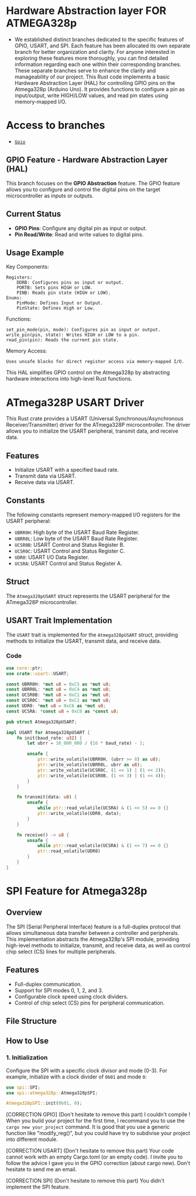 # Hardware Abstraction layer FOR ATMEGA328p

- We established distinct branches dedicated to the specific features of GPIO, USART, and SPI. Each feature has been allocated its own separate branch for better organization and clarity. For anyone interested in exploring these features more thoroughly, you can find detailed information regarding each one within their corresponding branches. These separate branches serve to enhance the clarity and manageability of our project.
This Rust code implements a basic Hardware Abstraction Layer (HAL) for controlling GPIO pins on the Atmega328p (Arduino Uno). It provides functions to configure a pin as input/output, write HIGH/LOW values, and read pin states using memory-mapped I/O.
# Access to branches
- [`Gpio`](https://github.com/Abhi-CS-ai/HAL-Atmega328p-/tree/GPIO-features)

##  GPIO Feature - Hardware Abstraction Layer (HAL)

This branch focuses on the **GPIO Abstraction** feature. The GPIO feature allows you to configure and control the digital pins on the target microcontroller as inputs or outputs.

## Current Status
- **GPIO Pins**: Configure any digital pin as input or output.
- **Pin Read/Write**: Read and write values to digital pins.

## Usage Example


Key Components:

    Registers:
        DDRB: Configures pins as input or output.
        PORTB: Sets pins HIGH or LOW.
        PINB: Reads pin state (HIGH or LOW).
    Enums:
        PinMode: Defines Input or Output.
        PinState: Defines High or Low.

Functions:

    set_pin_mode(pin, mode): Configures pin as input or output.
    write_pin(pin, state): Writes HIGH or LOW to a pin.
    read_pin(pin): Reads the current pin state.

Memory Access:

    Uses unsafe blocks for direct register access via memory-mapped I/O.

This HAL simplifies GPIO control on the Atmega328p by abstracting hardware interactions into high-level Rust functions.

# ATmega328P USART Driver

This Rust crate provides a USART (Universal Synchronous/Asynchronous Receiver/Transmitter) driver for the ATmega328P microcontroller. The driver allows you to initialize the USART peripheral, transmit data, and receive data.

## Features

- Initialize USART with a specified baud rate.
- Transmit data via USART.
- Receive data via USART.

## Constants

The following constants represent memory-mapped I/O registers for the USART peripheral:

- `UBRR0H`: High byte of the USART Baud Rate Register.
- `UBRR0L`: Low byte of the USART Baud Rate Register.
- `UCSR0B`: USART Control and Status Register B.
- `UCSR0C`: USART Control and Status Register C.
- `UDR0`: USART I/O Data Register.
- `UCSRA`: USART Control and Status Register A.

## Struct

The `Atmega328pUSART` struct represents the USART peripheral for the ATmega328P microcontroller.

## USART Trait Implementation

The `USART` trait is implemented for the `Atmega328pUSART` struct, providing methods to initialize the USART, transmit data, and receive data.

### Code

```rust
use core::ptr;
use crate::usart::USART;

const UBRR0H: *mut u8 = 0xC5 as *mut u8;
const UBRR0L: *mut u8 = 0xC4 as *mut u8;
const UCSR0B: *mut u8 = 0xC1 as *mut u8;
const UCSR0C: *mut u8 = 0xC2 as *mut u8;
const UDR0: *mut u8 = 0xC6 as *mut u8;
const UCSRA: *const u8 = 0xC0 as *const u8;

pub struct Atmega328pUSART;

impl USART for Atmega328pUSART {
    fn init(baud_rate: u32) {
        let ubrr = 16_000_000 / (16 * baud_rate) - 1;

        unsafe {
            ptr::write_volatile(UBRR0H, (ubrr >> 8) as u8);
            ptr::write_volatile(UBRR0L, ubrr as u8);
            ptr::write_volatile(UCSR0C, (1 << 1) | (1 << 2));
            ptr::write_volatile(UCSR0B, (1 << 3) | (1 << 4));
        }
    }

    fn transmit(data: u8) {
        unsafe {
            while ptr::read_volatile(UCSRA) & (1 << 5) == 0 {}
            ptr::write_volatile(UDR0, data);
        }
    }

    fn receive() -> u8 {
        unsafe {
            while ptr::read_volatile(UCSRA) & (1 << 7) == 0 {}
            ptr::read_volatile(UDR0)
        }
    }
}
```
# SPI Feature for Atmega328p

## Overview

The SPI (Serial Peripheral Interface) feature is a full-duplex protocol that allows simultaneous data transfer between a controller and peripherals. This implementation abstracts the Atmega328p's SPI module, providing high-level methods to initialize, transmit, and receive data, as well as control chip select (CS) lines for multiple peripherals.

## Features

- Full-duplex communication.
- Support for SPI modes 0, 1, 2, and 3.
- Configurable clock speed using clock dividers.
- Control of chip select (CS) pins for peripheral communication.

## File Structure


## How to Use

### 1. Initialization
Configure the SPI with a specific clock divisor and mode (0-3). For example, initialize with a clock divider of `0b01` and mode `0`:

```rust
use spi::SPI;
use spi::atmega328p::Atmega328pSPI;

Atmega328pSPI::init(0b01, 0);
```


[CORRECTION GPIO] (Don't hesitate to remove this part)
I couldn't compile ! When you build your project for the first time, I recommand you to use the ```cargo new your_project``` command.
It is good that you use a generic function like "modify_reg()", but you could have try to subdivise your project into different module.

[CORRECTION USART] (Don't hesitate to remove this part)
Your code cannot work with an empty Cargo.toml (or an empty code). I invite you to follow the advice I gave you in the GPIO correction (about cargo new).
Don't hesitate to send me an email.

[CORRECTION SPI] (Don't hesitate to remove this part)
You didn't implement the SPI feature.
